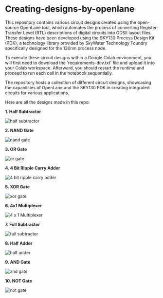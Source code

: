 # Creating-designs-by-openlane
This repository contains various circuit designs created using the open-source OpenLane tool, which automates the process of converting Register-Transfer Level (RTL) descriptions of digital circuits into GDSII layout files. These designs have been developed using the SKY130 Process Design Kit (PDK), a technology library provided by SkyWater Technology Foundry specifically designed for the 130nm process node.

To execute these circuit designs within a Google Colab environment, you will first need to download the 'requirements-dev.txt' file and upload it into your Colab workspace. Afterward, you should restart the runtime and proceed to run each cell in the notebook sequentially.

The repository hosts a collection of different circuit designs, showcasing the capabilities of OpenLane and the SKY130 PDK in creating integrated circuits for various applications.

Here are all the designs made in this repo:

**1. Half Subtractor**

   ![half subtractor](https://github.com/Roopesh259/Creating-designs-by-openlane/assets/116000825/d1e2298b-3614-4898-a411-243428b1286c)


**2. NAND Gate**

   ![nand gate](https://github.com/Roopesh259/Creating-designs-by-openlane/assets/116000825/4b61faeb-b89c-417a-81ea-5bca165ecd2d)


**3. OR Gate**

   ![or gate](https://github.com/Roopesh259/Creating-designs-by-openlane/assets/116000825/1a9287cb-8537-4d31-8b8a-5b8f1e8e5e06)


**4. 4 Bit Ripple Carry Adder**

   ![4 bit ripple carry adder](https://github.com/Roopesh259/Creating-designs-by-openlane/assets/116000825/c0b052e0-7874-41a8-a2f4-394713bddc09)


**5. XOR Gate**

   ![xor gate](https://github.com/Roopesh259/Creating-designs-by-openlane/assets/116000825/41598b4a-48f2-4afe-8c96-7fe7336c2240)


**6. 4x1 Multiplexer**

   ![4 x 1 Multiplexer](https://github.com/Roopesh259/Creating-designs-by-openlane/assets/116000825/17591d88-5a5e-4ba7-8fff-c11f5cd25aa3)


**7. Full Subtractor**

   ![full subtractor](https://github.com/Roopesh259/Creating-designs-by-openlane/assets/116000825/2e2a92c5-6723-4225-bd44-78c4f0c456ce)


**8. Half Adder**

   ![half adder](https://github.com/Roopesh259/Creating-designs-by-openlane/assets/116000825/abb98856-2f54-4469-a429-a251c054a11c)


**9. AND Gate**

   ![and gate](https://github.com/Roopesh259/Creating-designs-by-openlane/assets/116000825/144a8e50-076b-4e3a-9097-bb16a0106047)


**10. NOT Gate**

   ![not gate](https://github.com/Roopesh259/Creating-designs-by-openlane/assets/116000825/c06b4957-a889-43c7-917f-e2b1d5224c41)
